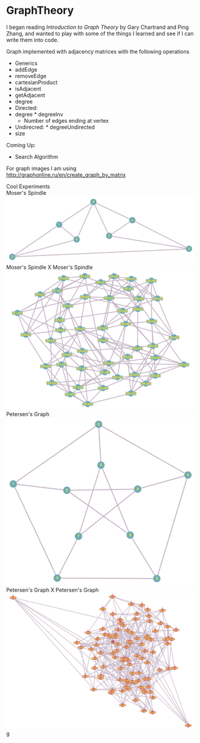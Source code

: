 # GraphTheory
I began reading *Introduction to Graph Theory* by Gary Chartrand and Ping Zhang, and wanted to play with some of the things I learned and see if I can write them into code.

Graph implemented with adjacency matrices with the following operations
 * Generics
 * addEdge
 * removeEdge
 * cartesianProduct
 * isAdjacent
 * getAdjacent
 * degree
  * Directed:
   * degree
    * degreeInv
      * Number of edges ending at vertex
   * Undirecred:
    * degreeUndirected
  * size

Coming Up:
 * Search Algorithm


For graph images I am using
http://graphonline.ru/en/create_graph_by_matrix

Cool Experiments  
Moser's Spindle  
![alt text Moser's Spindle](https://github.com/justinba1010/GraphTheory/blob/master/MoserSpindle.png?raw=true)  
Moser's Spindle X Moser's Spindle  
![alt text Moser's Spindle^2](https://github.com/justinba1010/GraphTheory/blob/master/MoserSquared.png?raw=true)  
Petersen's Graph  
![alt text Petersen Graph](https://github.com/justinba1010/GraphTheory/blob/master/PetersenGraph.png?raw=true)  
Petersen's Graph X Petersen's Graph  
![alt text Petersen's Graph^2](https://github.com/justinba1010/GraphTheory/blob/master/PetersenSquared.png?raw=true)  g
